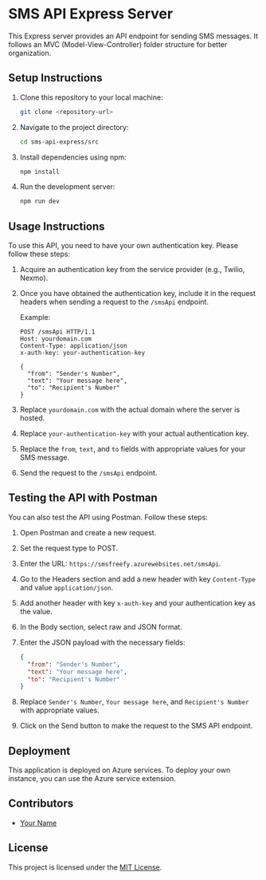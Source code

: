 # SMS API Express Server

This Express server provides an API endpoint for sending SMS messages. It follows an MVC (Model-View-Controller) folder structure for better organization.

## Setup Instructions

1. Clone this repository to your local machine:

    ```bash
    git clone <repository-url>
    ```

2. Navigate to the project directory:

    ```bash
    cd sms-api-express/src
    ```

3. Install dependencies using npm:

    ```bash
    npm install
    ```

4. Run the development server:

    ```bash
    npm run dev
    ```

## Usage Instructions

To use this API, you need to have your own authentication key. Please follow these steps:

1. Acquire an authentication key from the service provider (e.g., Twilio, Nexmo).

2. Once you have obtained the authentication key, include it in the request headers when sending a request to the `/smsApi` endpoint.

    Example:

    ```http
    POST /smsApi HTTP/1.1
    Host: yourdomain.com
    Content-Type: application/json
    x-auth-key: your-authentication-key

    {
      "from": "Sender's Number",
      "text": "Your message here",
      "to": "Recipient's Number"
    }
    ```

3. Replace `yourdomain.com` with the actual domain where the server is hosted.

4. Replace `your-authentication-key` with your actual authentication key.

5. Replace the `from`, `text`, and `to` fields with appropriate values for your SMS message.

6. Send the request to the `/smsApi` endpoint.

## Testing the API with Postman

You can also test the API using Postman. Follow these steps:

1. Open Postman and create a new request.

2. Set the request type to POST.

3. Enter the URL: `https://smsfreefy.azurewebsites.net/smsApi`.

4. Go to the Headers section and add a new header with key `Content-Type` and value `application/json`.

5. Add another header with key `x-auth-key` and your authentication key as the value.

6. In the Body section, select raw and JSON format.

7. Enter the JSON payload with the necessary fields:

    ```json
    {
      "from": "Sender's Number",
      "text": "Your message here",
      "to": "Recipient's Number"
    }
    ```

8. Replace `Sender's Number`, `Your message here`, and `Recipient's Number` with appropriate values.

9. Click on the Send button to make the request to the SMS API endpoint.

## Deployment

This application is deployed on Azure services. To deploy your own instance, you can use the Azure service extension.

## Contributors

- [Your Name](https://github.com/yourusername)

## License

This project is licensed under the [MIT License](LICENSE).
